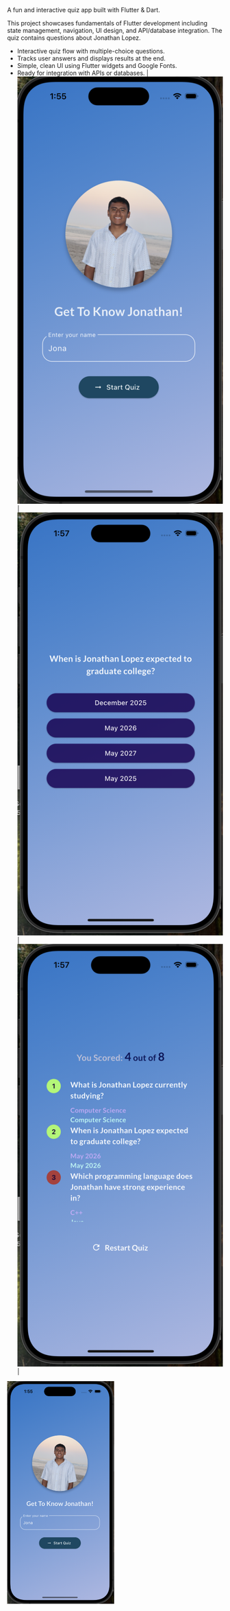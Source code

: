 A fun and interactive quiz app built with Flutter & Dart.

This project showcases fundamentals of Flutter development including state management, navigation, UI design, and API/database integration. The quiz contains questions about Jonathan Lopez.

- Interactive quiz flow with multiple-choice questions.
- Tracks user answers and displays results at the end.
- Simple, clean UI using Flutter widgets and Google Fonts.
- Ready for integration with APIs or databases.
| ![Home](assets/home.png) | ![Quiz](assets/questions.png) | ![Results](assets/results.png) |
<img src="assets/home.png" alt="Home" width="250"/>
